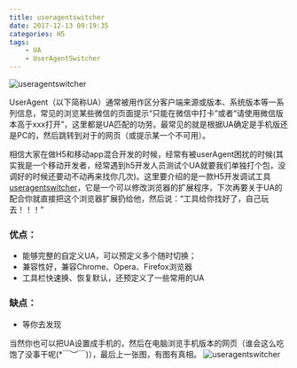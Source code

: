 ```yaml
---
title: useragentswitcher
date: 2017-12-13 09:19:35
categories: H5
tags: 
    - UA
    - UserAgentSwitcher
---
```


![useragentswitcher](/images/2017/header_p.png)

UserAgent（以下简称UA）通常被用作区分客户端来源或版本、系统版本等一系列信息，常见的浏览某些微信的页面提示“只能在微信中打卡”或者“请使用微信版本高于xxx打开”，这里都是UA匹配的功劳。最常见的就是根据UA确定是手机版还是PC的，然后跳转到对于的网页（或提示某一个不可用）。

相信大家在做H5和移动app混合开发的时候，经常有被userAgent困扰的时候(其实我是一个移动开发者，经常遇到h5开发人员测试个UA就要我们单独打个包，没调好的时候还要动不动再来找你几次)。这里要介绍的是一款H5开发调试工具[useragentswitcher](https://useragentswitcher.org/)，它是一个可以修改浏览器的扩展程序，下次再要关于UA的配合你就直接把这个浏览器扩展扔给他，然后说：“工具给你找好了，自己玩去！！！”

### 优点：
  - 能够完整的自定义UA，可以预定义多个随时切换；
  - 兼容性好，兼容Chrome、Opera、Firefox浏览器
  - 工具栏快速换、恢复默认，还预定义了一些常用的UA

<!-- more -->

### 缺点：
  - 等你去发现

当然你也可以把UA设置成手机的，然后在电脑浏览手机版本的网页（谁会这么吃饱了没事干呢(*￣︶￣)），最后上一张图，有图有真相。
![useragentswitcher](/images/2017/20171214144942.png)